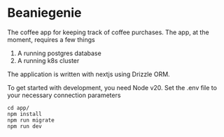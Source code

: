 # Beaniegenie

The coffee app for keeping track of coffee purchases. The app, at the moment, requires a few things

1. A running postgres database
2. A running k8s cluster

The application is written with nextjs using Drizzle ORM.

To get started with development, you need Node v20. Set the .env file to your necessary connection parameters

```
cd app/
npm install
npm run migrate
npm run dev
```

